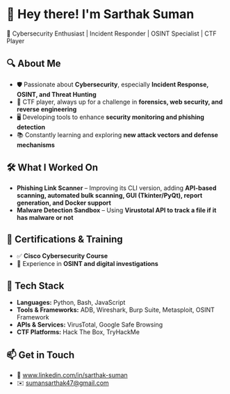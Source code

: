 # 👋 Hey there! I'm Sarthak Suman 

🚀 Cybersecurity Enthusiast | Incident Responder | OSINT Specialist | CTF Player  

## 🔍 About Me  
- 🛡️ Passionate about **Cybersecurity**, especially **Incident Response, OSINT, and Threat Hunting**  
- 🎯 CTF player, always up for a challenge in **forensics, web security, and reverse engineering**  
- 🖥️ Developing tools to enhance **security monitoring and phishing detection**  
- 📚 Constantly learning and exploring **new attack vectors and defense mechanisms**  

## 🛠️ What I Worked On
- **Phishing Link Scanner** – Improving its CLI version, adding **API-based scanning, automated bulk scanning, GUI (Tkinter/PyQt), report generation, and Docker support**  
- **Malware Detection Sandbox** – Using **Virustotal API to track a file if it has malware or not**  

## 📜 Certifications & Training  
- ✅ **Cisco Cybersecurity Course**  
- 🔎 Experience in **OSINT and digital investigations**  

## 📌 Tech Stack  
- **Languages:** Python, Bash, JavaScript  
- **Tools & Frameworks:** ADB, Wireshark, Burp Suite, Metasploit, OSINT Framework  
- **APIs & Services:** VirusTotal, Google Safe Browsing  
- **CTF Platforms:** Hack The Box, TryHackMe  

## 📫 Get in Touch  
- 💼 www.linkedin.com/in/sarthak-suman
- ✉️ sumansarthak47@gmail.com 
